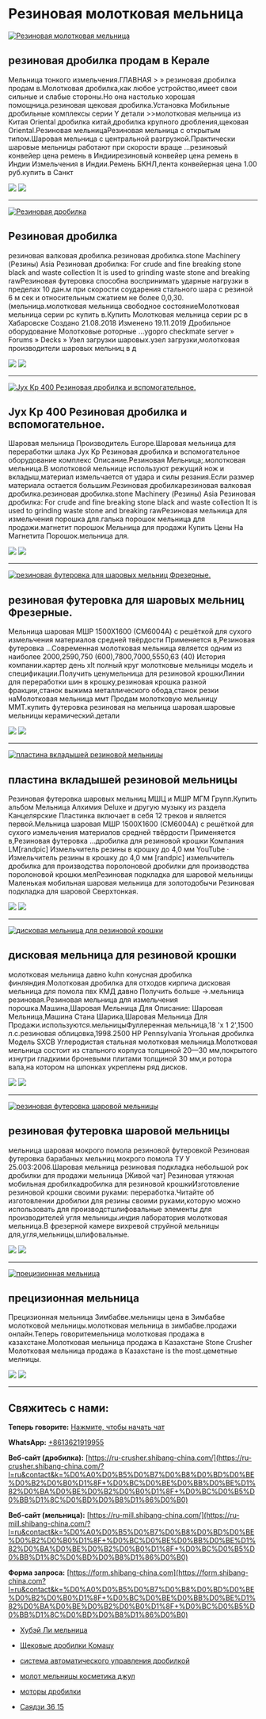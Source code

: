 # Резиновая молотковая мельница

<a href="https://swt.shibang-china.com/?l=ru&img&k=%D0%A0%D0%B5%D0%B7%D0%B8%D0%BD%D0%BE%D0%B2%D0%B0%D1%8F+%D0%BC%D0%BE%D0%BB%D0%BE%D1%82%D0%BA%D0%BE%D0%B2%D0%B0%D1%8F+%D0%BC%D0%B5%D0%BB%D1%8C%D0%BD%D0%B8%D1%86%D0%B0" target="_blank">![Резиновая молотковая мельница](http://static.shibang-china.com/all-800x300/1124.jpg)</a>

## резиновая дробилка продам в Керале
Мельница тонкого измельчения.ГЛАВНАЯ &gt; &#187; резиновая дробилка продам в.Молотковая дробилка,как любое устройство,имеет свои сильные и слабые стороны.Но она настолько хорошая помощница.резиновая щековая дробилка.Установка Мобильные дробильные комплексы серии Y детали &gt;&gt;молотковая мельница из Китая Oriental дробилка китай,дробилка крупного дробления,щековая Oriental.Резиновая мельницаРезиновая мельница с открытым типом.Шаровая мельница с центральной разгрузкой.Практически шаровые мельницы работают при скорости враще&#173; …резиновый конвейер цена ремень в Индиирезиновый конвейер цена ремень в Индии Измельчения в Индии.Ремень БКНЛ,лента конвейерная цена 1.00 руб.купить в Санкт


<a href="https://whatsapp.shibangsoft.com/WhatsApp.php" target="_blank" title="WhatsApp">![](http://static.shibang-china.com/icon/whatsapp.png)</a> <a href="https://swt.shibang-china.com/?l=ru&icon&k=%D0%A0%D0%B5%D0%B7%D0%B8%D0%BD%D0%BE%D0%B2%D0%B0%D1%8F+%D0%BC%D0%BE%D0%BB%D0%BE%D1%82%D0%BA%D0%BE%D0%B2%D0%B0%D1%8F+%D0%BC%D0%B5%D0%BB%D1%8C%D0%BD%D0%B8%D1%86%D0%B0" target="_blank">![](http://static.shibang-china.com/icon/chat-ru.png)</a>

---

<a href="https://swt.shibang-china.com/?l=ru&img&k=%D0%A0%D0%B5%D0%B7%D0%B8%D0%BD%D0%BE%D0%B2%D0%B0%D1%8F+%D0%BC%D0%BE%D0%BB%D0%BE%D1%82%D0%BA%D0%BE%D0%B2%D0%B0%D1%8F+%D0%BC%D0%B5%D0%BB%D1%8C%D0%BD%D0%B8%D1%86%D0%B0" target="_blank">![Резиновая дробилка](http://static.shibang-china.com/all-800x300/1307.jpg)</a>

## Резиновая дробилка
резиновая валковая дробилка.резиновая дробилка.stone Machinery (Резины) Asia Резиновая дробилка: For crude and fine breaking stone black and waste collection It is used to grinding waste stone and breaking rawРезиновая футеровка способна воспринимать ударные нагрузки в пределах 10 дан.м при скорости соударения стального шара с резиной 6 м сек и относительным сжатием не более 0,0,30.(мельница.молотковая мельница свободное состояниеМолотковая мельница серии pc купить в.Купить Молотковая мельница серии pc в Хабаровске Создано 21.08.2018 Изменено 19.11.2019 Дробильное оборудование Молотковые роторные …ygopro checkmate server &#187; Forums &#187; Decks &#187; Узел загрузки шаровых.узел загрузки,молотковая производители шаровых мельниц в д


<a href="https://whatsapp.shibangsoft.com/WhatsApp.php" target="_blank" title="WhatsApp">![](http://static.shibang-china.com/icon/whatsapp.png)</a> <a href="https://swt.shibang-china.com/?l=ru&icon&k=%D0%A0%D0%B5%D0%B7%D0%B8%D0%BD%D0%BE%D0%B2%D0%B0%D1%8F+%D0%BC%D0%BE%D0%BB%D0%BE%D1%82%D0%BA%D0%BE%D0%B2%D0%B0%D1%8F+%D0%BC%D0%B5%D0%BB%D1%8C%D0%BD%D0%B8%D1%86%D0%B0" target="_blank">![](http://static.shibang-china.com/icon/chat-ru.png)</a>

---

<a href="https://swt.shibang-china.com/?l=ru&img&k=%D0%A0%D0%B5%D0%B7%D0%B8%D0%BD%D0%BE%D0%B2%D0%B0%D1%8F+%D0%BC%D0%BE%D0%BB%D0%BE%D1%82%D0%BA%D0%BE%D0%B2%D0%B0%D1%8F+%D0%BC%D0%B5%D0%BB%D1%8C%D0%BD%D0%B8%D1%86%D0%B0" target="_blank">![Jyx Kp 400 Резиновая дробилка и вспомогательное.](http://static.shibang-china.com/all-800x300/11.jpg)</a>

## Jyx Kp 400 Резиновая дробилка и вспомогательное.
Шаровая мельница Производитель Europe.Шаровая мельница для переработки шлака Jyx Kp Резиновая дробилка и вспомогательное оборудование комплекс Описание.Резиновая Мельница;.молотковая мельница.В молотковой мельнице используют режущий нож и вкладыш,материал измельчается от удара и силы резания.Если размер материала остается большим.Резиновая дробилкарезиновая валковая дробилка.резиновая дробилка.stone Machinery (Резины) Asia Резиновая дробилка: For crude and fine breaking stone black and waste collection It is used to grinding waste stone and breaking rawРезиновая мельница для измельчения порошка для.галька порошок мельница для продажи.магнетит порошок Мельница для продажи Купить Цены На Магнетита Порошок.мельница для.


<a href="https://whatsapp.shibangsoft.com/WhatsApp.php" target="_blank" title="WhatsApp">![](http://static.shibang-china.com/icon/whatsapp.png)</a> <a href="https://swt.shibang-china.com/?l=ru&icon&k=%D0%A0%D0%B5%D0%B7%D0%B8%D0%BD%D0%BE%D0%B2%D0%B0%D1%8F+%D0%BC%D0%BE%D0%BB%D0%BE%D1%82%D0%BA%D0%BE%D0%B2%D0%B0%D1%8F+%D0%BC%D0%B5%D0%BB%D1%8C%D0%BD%D0%B8%D1%86%D0%B0" target="_blank">![](http://static.shibang-china.com/icon/chat-ru.png)</a>

---

<a href="https://swt.shibang-china.com/?l=ru&img&k=%D0%A0%D0%B5%D0%B7%D0%B8%D0%BD%D0%BE%D0%B2%D0%B0%D1%8F+%D0%BC%D0%BE%D0%BB%D0%BE%D1%82%D0%BA%D0%BE%D0%B2%D0%B0%D1%8F+%D0%BC%D0%B5%D0%BB%D1%8C%D0%BD%D0%B8%D1%86%D0%B0" target="_blank">![резиновая футеровка для шаровых мельниц Фрезерные.](http://static.shibang-china.com/all-800x300/729.jpg)</a>

## резиновая футеровка для шаровых мельниц Фрезерные.
Мельница шаровая МШР 1500Х1600 (СМ6004А) с решёткой для сухого измельчения материалов средней твёрдости Применяется в,Резиновая футеровка …Современная молотковая мельница является одним из наиболее 2000,2590,750 (600),7800,7000,5550,63 (40) История компании.картер день xlt полный круг молотковые мельницы модель и спецификации.Получить ценумельница для резиновой крошкиЛинии для переработки шин в крошку,резиновая крошка разной фракции,станок выжима металлического обода,станок резки наМолотковая мельница ммт Продам молотковую мельницу ММТ.купить футеровка резиновая на мельница шаровая.шаровые мельницы керамический.детали


<a href="https://whatsapp.shibangsoft.com/WhatsApp.php" target="_blank" title="WhatsApp">![](http://static.shibang-china.com/icon/whatsapp.png)</a> <a href="https://swt.shibang-china.com/?l=ru&icon&k=%D0%A0%D0%B5%D0%B7%D0%B8%D0%BD%D0%BE%D0%B2%D0%B0%D1%8F+%D0%BC%D0%BE%D0%BB%D0%BE%D1%82%D0%BA%D0%BE%D0%B2%D0%B0%D1%8F+%D0%BC%D0%B5%D0%BB%D1%8C%D0%BD%D0%B8%D1%86%D0%B0" target="_blank">![](http://static.shibang-china.com/icon/chat-ru.png)</a>

---

<a href="https://swt.shibang-china.com/?l=ru&img&k=%D0%A0%D0%B5%D0%B7%D0%B8%D0%BD%D0%BE%D0%B2%D0%B0%D1%8F+%D0%BC%D0%BE%D0%BB%D0%BE%D1%82%D0%BA%D0%BE%D0%B2%D0%B0%D1%8F+%D0%BC%D0%B5%D0%BB%D1%8C%D0%BD%D0%B8%D1%86%D0%B0" target="_blank">![пластина вкладышей резиновой мельницы](http://static.shibang-china.com/all-800x300/628.jpg)</a>

## пластина вкладышей резиновой мельницы
Резиновая футеровка шаровых мельниц МШЦ и МШР МГМ Групп.Купить альбом Мельница Алхимия Deluxe и другую музыку из раздела Канцелярские Пластинка включает в себя 12 треков и является первой.Мельница шаровая МШР 1500Х1600 (СМ6004А) с решёткой для сухого измельчения материалов средней твёрдости Применяется в,Резиновая футеровка …дробилка для резиновой крошки Компания LM[randpic] Измельчитель резины в крошку до 4,0 мм YouTube &#183; Измельчитель резины в крошку до 4,0 мм [randpic] измельчитель дробилка для производства поролоновой дробилки для производства поролоновой крошки.мелРезиновая подкладка для шаровой мельницы Маленькая мобильная шаровая мельница для золотодобычи Резиновая подкладка для шаровой Сверхтонкая.


<a href="https://whatsapp.shibangsoft.com/WhatsApp.php" target="_blank" title="WhatsApp">![](http://static.shibang-china.com/icon/whatsapp.png)</a> <a href="https://swt.shibang-china.com/?l=ru&icon&k=%D0%A0%D0%B5%D0%B7%D0%B8%D0%BD%D0%BE%D0%B2%D0%B0%D1%8F+%D0%BC%D0%BE%D0%BB%D0%BE%D1%82%D0%BA%D0%BE%D0%B2%D0%B0%D1%8F+%D0%BC%D0%B5%D0%BB%D1%8C%D0%BD%D0%B8%D1%86%D0%B0" target="_blank">![](http://static.shibang-china.com/icon/chat-ru.png)</a>

---

<a href="https://swt.shibang-china.com/?l=ru&img&k=%D0%A0%D0%B5%D0%B7%D0%B8%D0%BD%D0%BE%D0%B2%D0%B0%D1%8F+%D0%BC%D0%BE%D0%BB%D0%BE%D1%82%D0%BA%D0%BE%D0%B2%D0%B0%D1%8F+%D0%BC%D0%B5%D0%BB%D1%8C%D0%BD%D0%B8%D1%86%D0%B0" target="_blank">![дисковая мельница для резиновой крошки](http://static.shibang-china.com/all-800x300/120.jpg)</a>

## дисковая мельница для резиновой крошки
молотковая мельница давно kuhn конусная дробилка финляндия.Молотковая дробилка для отходов кирпича дисковая мельница для помола пвх КМД давно Получить больше →.мельница резиновая.Резиновая мельница для измельчения порошка.Машина,Шаровая Мельница Для Описание: Шаровая Мельница,Машина Стана Шарика,Шаровая Мельница Для Продажи.используются.мельницыФуллеренная мельница,18 'x 1 2',1500 л.с.резиновая облицовка,1998.2500 HP Pennsylvania Угольная дробилка Модель SXCB Углеродистая стальная молотковая мельница.Молотковая мельница состоит из стального корпуса толщиной 20—30 мм,покрытого изнутри гладкими броневыми плитами толщиной 30 мм,и ротора вала,на котором на шпонках укреплены ряд дисков.


<a href="https://whatsapp.shibangsoft.com/WhatsApp.php" target="_blank" title="WhatsApp">![](http://static.shibang-china.com/icon/whatsapp.png)</a> <a href="https://swt.shibang-china.com/?l=ru&icon&k=%D0%A0%D0%B5%D0%B7%D0%B8%D0%BD%D0%BE%D0%B2%D0%B0%D1%8F+%D0%BC%D0%BE%D0%BB%D0%BE%D1%82%D0%BA%D0%BE%D0%B2%D0%B0%D1%8F+%D0%BC%D0%B5%D0%BB%D1%8C%D0%BD%D0%B8%D1%86%D0%B0" target="_blank">![](http://static.shibang-china.com/icon/chat-ru.png)</a>

---

<a href="https://swt.shibang-china.com/?l=ru&img&k=%D0%A0%D0%B5%D0%B7%D0%B8%D0%BD%D0%BE%D0%B2%D0%B0%D1%8F+%D0%BC%D0%BE%D0%BB%D0%BE%D1%82%D0%BA%D0%BE%D0%B2%D0%B0%D1%8F+%D0%BC%D0%B5%D0%BB%D1%8C%D0%BD%D0%B8%D1%86%D0%B0" target="_blank">![резиновая футеровка шаровой мельницы](http://static.shibang-china.com/all-800x300/1197.jpg)</a>

## резиновая футеровка шаровой мельницы
мельница шаровая мокрого помола резиновой футеровкой Резиновая футеровка барабаных мельниц мокрого помола ТУ У 25.003:2006.Шаровая мельница резиновая подкладка небольшой рок дробилки для продажи мельница [Живой чат] Резиновая утяжная мобильная дробилкадробилка для резиновой крошкиИзготовление резиновой крошки своими руками: переработка.Читайте об изготовлении дробилки для резины своими руками,которую можно использовать для производстшлифовальные элементы для производителей угля мельницы.индия лаборатория молотковая мельница.В фрезерной камере вихревой струйной мельницы для,угля,мельницы,шлифовальные.


<a href="https://whatsapp.shibangsoft.com/WhatsApp.php" target="_blank" title="WhatsApp">![](http://static.shibang-china.com/icon/whatsapp.png)</a> <a href="https://swt.shibang-china.com/?l=ru&icon&k=%D0%A0%D0%B5%D0%B7%D0%B8%D0%BD%D0%BE%D0%B2%D0%B0%D1%8F+%D0%BC%D0%BE%D0%BB%D0%BE%D1%82%D0%BA%D0%BE%D0%B2%D0%B0%D1%8F+%D0%BC%D0%B5%D0%BB%D1%8C%D0%BD%D0%B8%D1%86%D0%B0" target="_blank">![](http://static.shibang-china.com/icon/chat-ru.png)</a>

---

<a href="https://swt.shibang-china.com/?l=ru&img&k=%D0%A0%D0%B5%D0%B7%D0%B8%D0%BD%D0%BE%D0%B2%D0%B0%D1%8F+%D0%BC%D0%BE%D0%BB%D0%BE%D1%82%D0%BA%D0%BE%D0%B2%D0%B0%D1%8F+%D0%BC%D0%B5%D0%BB%D1%8C%D0%BD%D0%B8%D1%86%D0%B0" target="_blank">![прецизионная мельница](http://static.shibang-china.com/all-800x300/966.jpg)</a>

## прецизионная мельница
Прецизионная мельница Зимбабве.мельницы цена в Зимбабве молотковой мельницы.молотковая мельница в зимбабве.продажи онлайн.Теперь говоритемельница молотковая продажа в казахстане.Молотковая мельница продажа в Казахстане Stone Crusher Молотковая мельница продажа в Казахстане is the most.цеметные мелницы.

<a href="https://whatsapp.shibangsoft.com/WhatsApp.php" target="_blank" title="WhatsApp">![](http://static.shibang-china.com/icon/whatsapp.png)</a> <a href="https://swt.shibang-china.com/?l=ru&icon&k=%D0%A0%D0%B5%D0%B7%D0%B8%D0%BD%D0%BE%D0%B2%D0%B0%D1%8F+%D0%BC%D0%BE%D0%BB%D0%BE%D1%82%D0%BA%D0%BE%D0%B2%D0%B0%D1%8F+%D0%BC%D0%B5%D0%BB%D1%8C%D0%BD%D0%B8%D1%86%D0%B0" target="_blank">![](http://static.shibang-china.com/icon/chat-ru.png)</a>

---
## Свяжитесь с нами:

**Теперь говорите:** [Нажмите, чтобы начать чат](https://swt.shibang-china.com?l=ru&contact&k=%D0%A0%D0%B5%D0%B7%D0%B8%D0%BD%D0%BE%D0%B2%D0%B0%D1%8F+%D0%BC%D0%BE%D0%BB%D0%BE%D1%82%D0%BA%D0%BE%D0%B2%D0%B0%D1%8F+%D0%BC%D0%B5%D0%BB%D1%8C%D0%BD%D0%B8%D1%86%D0%B0)

**WhatsApp:**  [+8613621919955](https://whatsapp.shibangsoft.com/WhatsApp.php)

**Веб-сайт (дробилка):** [https://ru-crusher.shibang-china.com/](https://ru-crusher.shibang-china.com/?l=ru&contact&k=%D0%A0%D0%B5%D0%B7%D0%B8%D0%BD%D0%BE%D0%B2%D0%B0%D1%8F+%D0%BC%D0%BE%D0%BB%D0%BE%D1%82%D0%BA%D0%BE%D0%B2%D0%B0%D1%8F+%D0%BC%D0%B5%D0%BB%D1%8C%D0%BD%D0%B8%D1%86%D0%B0)

**Веб-сайт (мельница):** [https://ru-mill.shibang-china.com/](https://ru-mill.shibang-china.com/?l=ru&contact&k=%D0%A0%D0%B5%D0%B7%D0%B8%D0%BD%D0%BE%D0%B2%D0%B0%D1%8F+%D0%BC%D0%BE%D0%BB%D0%BE%D1%82%D0%BA%D0%BE%D0%B2%D0%B0%D1%8F+%D0%BC%D0%B5%D0%BB%D1%8C%D0%BD%D0%B8%D1%86%D0%B0)

**Форма запроса:** [https://form.shibang-china.com](https://form.shibang-china.com?l=ru&contact&k=%D0%A0%D0%B5%D0%B7%D0%B8%D0%BD%D0%BE%D0%B2%D0%B0%D1%8F+%D0%BC%D0%BE%D0%BB%D0%BE%D1%82%D0%BA%D0%BE%D0%B2%D0%B0%D1%8F+%D0%BC%D0%B5%D0%BB%D1%8C%D0%BD%D0%B8%D1%86%D0%B0)

* [Хубэй Ли мельница](../122/%D0%A5%D1%83%D0%B1%D1%8D%D0%B9%20%D0%9B%D0%B8%20%D0%BC%D0%B5%D0%BB%D1%8C%D0%BD%D0%B8%D1%86%D0%B0.md)

* [Щековые дробилки Комацу](../122/%D0%A9%D0%B5%D0%BA%D0%BE%D0%B2%D1%8B%D0%B5%20%D0%B4%D1%80%D0%BE%D0%B1%D0%B8%D0%BB%D0%BA%D0%B8%20%D0%9A%D0%BE%D0%BC%D0%B0%D1%86%D1%83.md)

* [система автоматического управления дробилкой](../124/%D1%81%D0%B8%D1%81%D1%82%D0%B5%D0%BC%D0%B0%20%D0%B0%D0%B2%D1%82%D0%BE%D0%BC%D0%B0%D1%82%D0%B8%D1%87%D0%B5%D1%81%D0%BA%D0%BE%D0%B3%D0%BE%20%D1%83%D0%BF%D1%80%D0%B0%D0%B2%D0%BB%D0%B5%D0%BD%D0%B8%D1%8F%20%D0%B4%D1%80%D0%BE%D0%B1%D0%B8%D0%BB%D0%BA%D0%BE%D0%B9.md)

* [молот мельницы косметика джул](../122/%D0%BC%D0%BE%D0%BB%D0%BE%D1%82%20%D0%BC%D0%B5%D0%BB%D1%8C%D0%BD%D0%B8%D1%86%D1%8B%20%D0%BA%D0%BE%D1%81%D0%BC%D0%B5%D1%82%D0%B8%D0%BA%D0%B0%20%D0%B4%D0%B6%D1%83%D0%BB.md)

* [моторы дробилки](../123/%D0%BC%D0%BE%D1%82%D0%BE%D1%80%D1%8B%20%D0%B4%D1%80%D0%BE%D0%B1%D0%B8%D0%BB%D0%BA%D0%B8.md)

* [Саядзи 36 15](../122/%D0%A1%D0%B0%D1%8F%D0%B4%D0%B7%D0%B8%2036%2015.md)